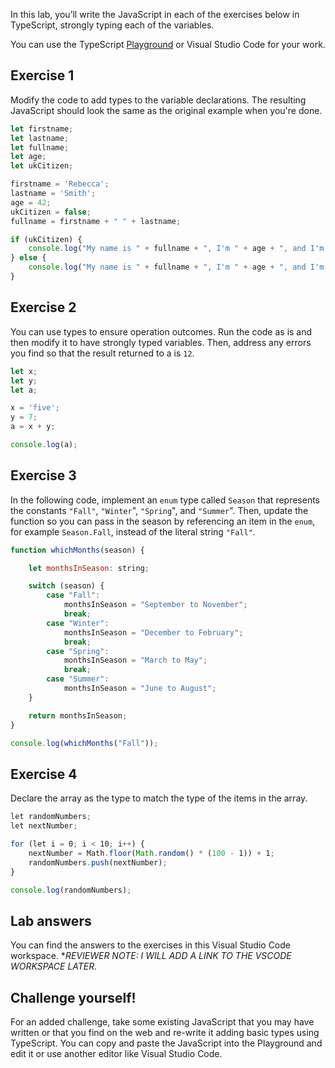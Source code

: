 In this lab, you’ll write the JavaScript in each of the exercises below in TypeScript, strongly typing each of the variables.

You can use the TypeScript [Playground](https://www.typescriptlang.org/play) or Visual Studio Code for your work.

## Exercise 1

Modify the code to add types to the variable declarations. The resulting JavaScript should look the same as the original example when you're done.

```javascript
let firstname;
let lastname;
let fullname;
let age;
let ukCitizen;

firstname = 'Rebecca';
lastname = 'Smith';
age = 42;
ukCitizen = false;
fullname = firstname + " " + lastname;

if (ukCitizen) {
    console.log("My name is " + fullname + ", I'm " + age + ", and I'm a citizen of the United Kingdom.");
} else {
    console.log("My name is " + fullname + ", I'm " + age + ", and I'm not a citizen of the United Kingdom.");
}

```

## Exercise 2

You can use types to ensure operation outcomes. Run the code as is and then modify it to have strongly typed variables. Then, address any errors you find so that the result returned to a is `12`.

```javascript
let x;
let y;
let a;

x = 'five';
y = 7;
a = x + y;

console.log(a);

```

## Exercise 3

In the following code, implement an `enum` type called `Season` that represents the constants `"Fall"`, `"Winter`", `"Spring`", and `"Summer`". Then, update the function so you can pass in the season by referencing an item in the `enum`, for example `Season.Fall`, instead of the literal string `"Fall"`.

```javascript
function whichMonths(season) {

    let monthsInSeason: string;

    switch (season) {
        case "Fall":
            monthsInSeason = "September to November";
            break;
        case "Winter":
            monthsInSeason = "December to February";
            break;
        case "Spring":
            monthsInSeason = "March to May";
            break;
        case "Summer":
            monthsInSeason = "June to August";
    }

    return monthsInSeason;
}

console.log(whichMonths("Fall"));

```

## Exercise 4

Declare the array as the type to match the type of the items in the array.

```javascript
let randomNumbers;
let nextNumber;

for (let i = 0; i < 10; i++) {
    nextNumber = Math.floor(Math.random() * (100 - 1)) + 1;
    randomNumbers.push(nextNumber);
}

console.log(randomNumbers);

```

## Lab answers

You can find the answers to the exercises in this Visual Studio Code workspace. **REVIEWER NOTE: I WILL ADD A LINK TO THE VSCODE WORKSPACE LATER.*

## Challenge yourself!

For an added challenge, take some existing JavaScript that you may have written or that you find on the web and re-write it adding basic types using TypeScript. You can copy and paste the JavaScript into the Playground and edit it or use another editor like Visual Studio Code.

